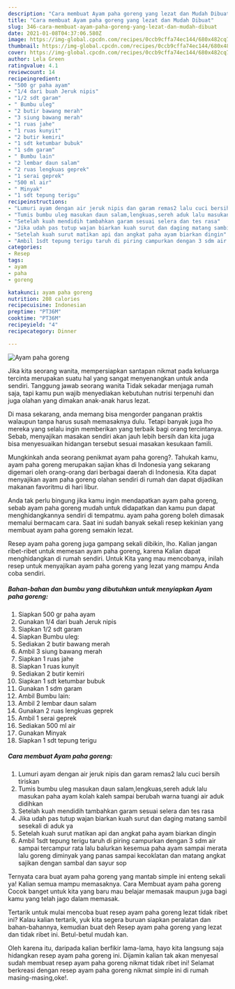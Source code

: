 ```yaml
---
description: "Cara membuat Ayam paha goreng yang lezat dan Mudah Dibuat"
title: "Cara membuat Ayam paha goreng yang lezat dan Mudah Dibuat"
slug: 346-cara-membuat-ayam-paha-goreng-yang-lezat-dan-mudah-dibuat
date: 2021-01-08T04:37:06.580Z
image: https://img-global.cpcdn.com/recipes/0ccb9cffa74ec144/680x482cq70/ayam-paha-goreng-foto-resep-utama.jpg
thumbnail: https://img-global.cpcdn.com/recipes/0ccb9cffa74ec144/680x482cq70/ayam-paha-goreng-foto-resep-utama.jpg
cover: https://img-global.cpcdn.com/recipes/0ccb9cffa74ec144/680x482cq70/ayam-paha-goreng-foto-resep-utama.jpg
author: Lela Green
ratingvalue: 4.1
reviewcount: 14
recipeingredient:
- "500 gr paha ayam"
- "1/4 dari buah Jeruk nipis"
- "1/2 sdt garam"
- " Bumbu uleg"
- "2 butir bawang merah"
- "3 siung bawang merah"
- "1 ruas jahe"
- "1 ruas kunyit"
- "2 butir kemiri"
- "1 sdt ketumbar bubuk"
- "1 sdm garam"
- " Bumbu lain"
- "2 lembar daun salam"
- "2 ruas lengkuas geprek"
- "1 serai geprek"
- "500 ml air"
- " Minyak"
- "1 sdt tepung terigu"
recipeinstructions:
- "Lumuri ayam dengan air jeruk nipis dan garam remas2 lalu cuci bersih tiriskan"
- "Tumis bumbu uleg masukan daun salam,lengkuas,sereh aduk lalu masukan paha ayam kolah kaleh sampai berubah warna tuangi air aduk didihkan"
- "Setelah kuah mendidih tambahkan garam sesuai selera dan tes rasa"
- "Jika udah pas tutup wajan biarkan kuah surut dan daging matang sambil sesekali di aduk ya"
- "Setelah kuah surut matikan api dan angkat paha ayam biarkan dingin"
- "Ambil 1sdt tepung terigu taruh di piring campurkan dengan 3 sdm air sampai tercampur rata lalu balurkan kesemua paha ayam sampai merata lalu goreng diminyak yang panas sampai kecoklatan dan matang angkat sajikan dengan sambal dan sayur sop"
categories:
- Resep
tags:
- ayam
- paha
- goreng

katakunci: ayam paha goreng 
nutrition: 208 calories
recipecuisine: Indonesian
preptime: "PT36M"
cooktime: "PT36M"
recipeyield: "4"
recipecategory: Dinner

---
```



![Ayam paha goreng](https://img-global.cpcdn.com/recipes/0ccb9cffa74ec144/680x482cq70/ayam-paha-goreng-foto-resep-utama.jpg)

Jika kita seorang wanita, mempersiapkan santapan nikmat pada keluarga tercinta merupakan suatu hal yang sangat menyenangkan untuk anda sendiri. Tanggung jawab seorang  wanita Tidak sekadar menjaga rumah saja, tapi kamu pun wajib menyediakan kebutuhan nutrisi terpenuhi dan juga olahan yang dimakan anak-anak harus lezat.

Di masa  sekarang, anda memang bisa mengorder panganan praktis walaupun tanpa harus susah memasaknya dulu. Tetapi banyak juga lho mereka yang selalu ingin memberikan yang terbaik bagi orang tercintanya. Sebab, menyajikan masakan sendiri akan jauh lebih bersih dan kita juga bisa menyesuaikan hidangan tersebut sesuai masakan kesukaan famili. 



Mungkinkah anda seorang penikmat ayam paha goreng?. Tahukah kamu, ayam paha goreng merupakan sajian khas di Indonesia yang sekarang digemari oleh orang-orang dari berbagai daerah di Indonesia. Kita dapat menyajikan ayam paha goreng olahan sendiri di rumah dan dapat dijadikan makanan favoritmu di hari libur.

Anda tak perlu bingung jika kamu ingin mendapatkan ayam paha goreng, sebab ayam paha goreng mudah untuk didapatkan dan kamu pun dapat menghidangkannya sendiri di tempatmu. ayam paha goreng boleh dimasak memalui bermacam cara. Saat ini sudah banyak sekali resep kekinian yang membuat ayam paha goreng semakin lezat.

Resep ayam paha goreng juga gampang sekali dibikin, lho. Kalian jangan ribet-ribet untuk memesan ayam paha goreng, karena Kalian dapat menghidangkan di rumah sendiri. Untuk Kita yang mau mencobanya, inilah resep untuk menyajikan ayam paha goreng yang lezat yang mampu Anda coba sendiri.

<!--inarticleads1-->

##### Bahan-bahan dan bumbu yang dibutuhkan untuk menyiapkan Ayam paha goreng:

1. Siapkan 500 gr paha ayam
1. Gunakan 1/4 dari buah Jeruk nipis
1. Siapkan 1/2 sdt garam
1. Siapkan  Bumbu uleg:
1. Sediakan 2 butir bawang merah
1. Ambil 3 siung bawang merah
1. Siapkan 1 ruas jahe
1. Siapkan 1 ruas kunyit
1. Sediakan 2 butir kemiri
1. Siapkan 1 sdt ketumbar bubuk
1. Gunakan 1 sdm garam
1. Ambil  Bumbu lain:
1. Ambil 2 lembar daun salam
1. Gunakan 2 ruas lengkuas geprek
1. Ambil 1 serai geprek
1. Sediakan 500 ml air
1. Gunakan  Minyak
1. Siapkan 1 sdt tepung terigu




<!--inarticleads2-->

##### Cara membuat Ayam paha goreng:

1. Lumuri ayam dengan air jeruk nipis dan garam remas2 lalu cuci bersih tiriskan
1. Tumis bumbu uleg masukan daun salam,lengkuas,sereh aduk lalu masukan paha ayam kolah kaleh sampai berubah warna tuangi air aduk didihkan
1. Setelah kuah mendidih tambahkan garam sesuai selera dan tes rasa
1. Jika udah pas tutup wajan biarkan kuah surut dan daging matang sambil sesekali di aduk ya
1. Setelah kuah surut matikan api dan angkat paha ayam biarkan dingin
1. Ambil 1sdt tepung terigu taruh di piring campurkan dengan 3 sdm air sampai tercampur rata lalu balurkan kesemua paha ayam sampai merata lalu goreng diminyak yang panas sampai kecoklatan dan matang angkat sajikan dengan sambal dan sayur sop




Ternyata cara buat ayam paha goreng yang mantab simple ini enteng sekali ya! Kalian semua mampu memasaknya. Cara Membuat ayam paha goreng Cocok banget untuk kita yang baru mau belajar memasak maupun juga bagi kamu yang telah jago dalam memasak.

Tertarik untuk mulai mencoba buat resep ayam paha goreng lezat tidak ribet ini? Kalau kalian tertarik, yuk kita segera buruan siapkan peralatan dan bahan-bahannya, kemudian buat deh Resep ayam paha goreng yang lezat dan tidak ribet ini. Betul-betul mudah kan. 

Oleh karena itu, daripada kalian berfikir lama-lama, hayo kita langsung saja hidangkan resep ayam paha goreng ini. Dijamin kalian tak akan menyesal sudah membuat resep ayam paha goreng nikmat tidak ribet ini! Selamat berkreasi dengan resep ayam paha goreng nikmat simple ini di rumah masing-masing,oke!.

